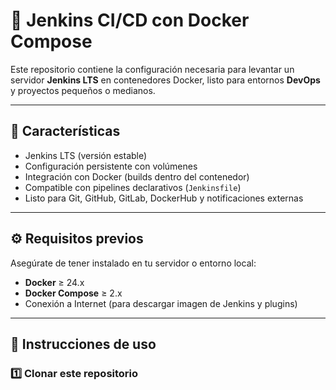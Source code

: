 # 🚀 Jenkins CI/CD con Docker Compose

Este repositorio contiene la configuración necesaria para levantar un servidor **Jenkins LTS** en contenedores Docker, listo para entornos **DevOps** y proyectos pequeños o medianos.

---

## 🧩 Características
- Jenkins LTS (versión estable)
- Configuración persistente con volúmenes
- Integración con Docker (builds dentro del contenedor)
- Compatible con pipelines declarativos (`Jenkinsfile`)
- Listo para Git, GitHub, GitLab, DockerHub y notificaciones externas

---

## ⚙️ Requisitos previos
Asegúrate de tener instalado en tu servidor o entorno local:
- **Docker** ≥ 24.x  
- **Docker Compose** ≥ 2.x  
- Conexión a Internet (para descargar imagen de Jenkins y plugins)

---

## 🚀 Instrucciones de uso

### 1️⃣ Clonar este repositorio

